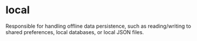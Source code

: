 # local
Responsible for handling offline data persistence, such as reading/writing to shared preferences, local databases, or local JSON files.
